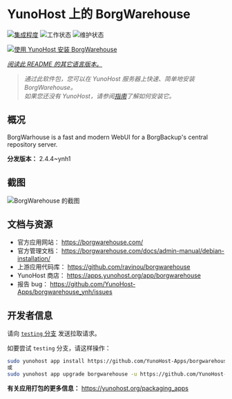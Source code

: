 <!--
注意：此 README 由 <https://github.com/YunoHost/apps/tree/master/tools/readme_generator> 自动生成
请勿手动编辑。
-->

# YunoHost 上的 BorgWarehouse

[![集成程度](https://apps.yunohost.org/badge/integration/borgwarehouse)](https://ci-apps.yunohost.org/ci/apps/borgwarehouse/)
![工作状态](https://apps.yunohost.org/badge/state/borgwarehouse)
![维护状态](https://apps.yunohost.org/badge/maintained/borgwarehouse)

[![使用 YunoHost 安装 BorgWarehouse](https://install-app.yunohost.org/install-with-yunohost.svg)](https://install-app.yunohost.org/?app=borgwarehouse)

*[阅读此 README 的其它语言版本。](./ALL_README.md)*

> *通过此软件包，您可以在 YunoHost 服务器上快速、简单地安装 BorgWarehouse。*  
> *如果您还没有 YunoHost，请参阅[指南](https://yunohost.org/install)了解如何安装它。*

## 概况

BorgWarhouse is a fast and modern WebUI for a BorgBackup's central repository server. 


**分发版本：** 2.4.4~ynh1

## 截图

![BorgWarehouse 的截图](./doc/screenshots/screenshot.png)

## 文档与资源

- 官方应用网站： <https://borgwarehouse.com/>
- 官方管理文档： <https://borgwarehouse.com/docs/admin-manual/debian-installation/>
- 上游应用代码库： <https://github.com/ravinou/borgwarehouse>
- YunoHost 商店： <https://apps.yunohost.org/app/borgwarehouse>
- 报告 bug： <https://github.com/YunoHost-Apps/borgwarehouse_ynh/issues>

## 开发者信息

请向 [`testing` 分支](https://github.com/YunoHost-Apps/borgwarehouse_ynh/tree/testing) 发送拉取请求。

如要尝试 `testing` 分支，请这样操作：

```bash
sudo yunohost app install https://github.com/YunoHost-Apps/borgwarehouse_ynh/tree/testing --debug
或
sudo yunohost app upgrade borgwarehouse -u https://github.com/YunoHost-Apps/borgwarehouse_ynh/tree/testing --debug
```

**有关应用打包的更多信息：** <https://yunohost.org/packaging_apps>
